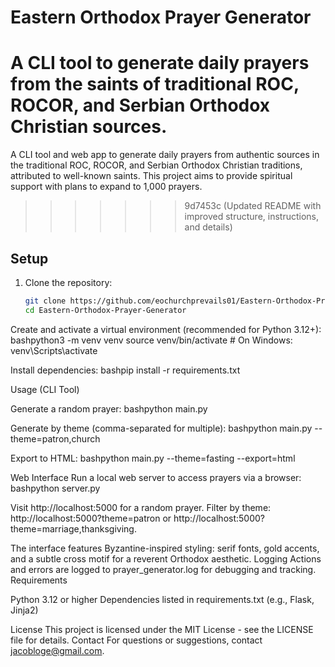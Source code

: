# Eastern Orthodox Prayer Generator


A CLI tool to generate daily prayers from the saints of traditional ROC, ROCOR, and Serbian Orthodox Christian sources.
=======
A CLI tool and web app to generate daily prayers from authentic sources in the traditional ROC, ROCOR, and Serbian Orthodox Christian traditions, attributed to well-known saints. This project aims to provide spiritual support with plans to expand to 1,000 prayers.
>>>>>>> 9d7453c (Updated README with improved structure, instructions, and details)

## Setup

1. Clone the repository:
   ```bash
   git clone https://github.com/eochurchprevails01/Eastern-Orthodox-Prayer-Generator.git
   cd Eastern-Orthodox-Prayer-Generator

Create and activate a virtual environment (recommended for Python 3.12+):
bashpython3 -m venv venv
source venv/bin/activate  # On Windows: venv\Scripts\activate

Install dependencies:
bashpip install -r requirements.txt


Usage (CLI Tool)

Generate a random prayer:
bashpython main.py

Generate by theme (comma-separated for multiple):
bashpython main.py --theme=patron,church

Export to HTML:
bashpython main.py --theme=fasting --export=html


Web Interface
Run a local web server to access prayers via a browser:
bashpython server.py

Visit http://localhost:5000 for a random prayer.
Filter by theme: http://localhost:5000?theme=patron or http://localhost:5000?theme=marriage,thanksgiving.

The interface features Byzantine-inspired styling: serif fonts, gold accents, and a subtle cross motif for a reverent Orthodox aesthetic.
Logging
Actions and errors are logged to prayer_generator.log for debugging and tracking.
Requirements

Python 3.12 or higher
Dependencies listed in requirements.txt (e.g., Flask, Jinja2)

License
This project is licensed under the MIT License - see the LICENSE file for details.
Contact
For questions or suggestions, contact jacobloge@gmail.com.
